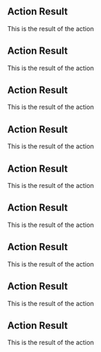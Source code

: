 
## Action Result
This is the result of the action
## Action Result
This is the result of the action
## Action Result
This is the result of the action
## Action Result
This is the result of the action
## Action Result
This is the result of the action
## Action Result
This is the result of the action
## Action Result
This is the result of the action
## Action Result
This is the result of the action
## Action Result
This is the result of the action
